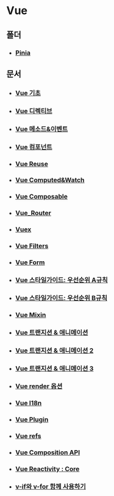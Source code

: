 # Vue

## 폴더

- ### [Pinia](./Pinia)

## 문서

- ### [Vue 기초](./Vue_기초.md)

- ### [Vue 디렉티브](./Vue_디렉티브.md)

- ### [Vue 메소드&이벤트](./Vue_Methods&Events.md)

- ### [Vue 컴포넌트](./Vue_컴포넌트.md)

- ### [Vue Reuse](./Vue_Reuse.md)

- ### [Vue Computed&Watch](./Vue_Computed&Watch.md)

- ### [Vue Composable](./Vue_Composable.md)

- ### [Vue_Router](./Vue_Router.md)

- ### [Vuex](./Vue_vuex.md)

- ### [Vue Filters](./Vue_Filters.md)

- ### [Vue Form](./Vue_Form.md)

- ### [Vue 스타일가이드: 우선순위 A규칙](./Vue_스타일가이드A.md)

- ### [Vue 스타일가이드: 우선순위 B규칙](./Vue_스타일가이드B.md)

- ### [Vue Mixin](./Vue_Mixin.md)

- ### [Vue 트랜지션 & 애니메이션](./Vue_Transition&Animation.md)

- ### [Vue 트랜지션 & 애니메이션 2](./Vue_Transition&Animation2.md)

- ### [Vue 트랜지션 & 애니메이션 3](./Vue_Transition&Animation3.md)

- ### [Vue render 옵션](./Vue_render.md)

- ### [Vue I18n](./Vue_I18n.md)

- ### [Vue Plugin](./Vue_Plugin.md)

- ### [Vue refs](./Vue_refs.md)

- ### [Vue Composition API](./Vue_CompositionAPI.md)

- ### [Vue Reactivity : Core](./Vue_ReactivityAPI.md)

- ### [v-if와 v-for 함께 사용하기](./Vue_v-if_v-for.md)
